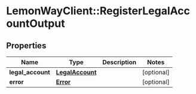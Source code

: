 # LemonWayClient::RegisterLegalAccountOutput

## Properties
Name | Type | Description | Notes
------------ | ------------- | ------------- | -------------
**legal_account** | [**LegalAccount**](LegalAccount.md) |  | [optional] 
**error** | [**Error**](Error.md) |  | [optional] 


